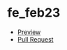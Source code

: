 # fe_feb23
 - [Preview](https://kukla1989.github.io/fe_feb23/)
 - [Pull Request](https://github.com/kukla1989/fe_feb23/pull/1/files)